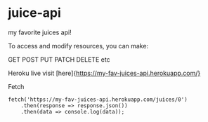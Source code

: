# juice-api
my favorite juices api!

To access and modify resources, you can make:

GET POST PUT PATCH DELETE etc

Heroku live visit [here]{https://my-fav-juices-api.herokuapp.com/}
 
Fetch
```
fetch('https://my-fav-juices-api.herokuapp.com/juices/0')
    .then(response => response.json())
    .then(data => console.log(data));
```
